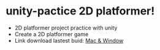 # unity-pactice 2D platformer!
- 2D platformer project practice with unity
- Create a 2D platformer game 
- Link download lastest buid: [Mac & Window](https://drive.google.com/drive/folders/11zY8thWyzuhz0eSbn2WJMt-GbdFx7ikk?usp=drive_link)
